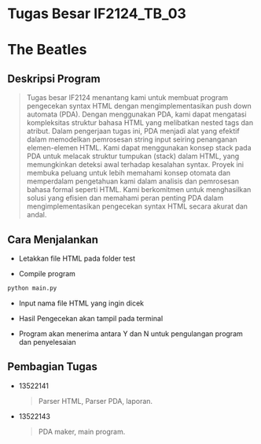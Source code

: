 # Tugas Besar IF2124_TB_03

# The Beatles

## Deskripsi Program

> Tugas besar IF2124 menantang kami untuk membuat program pengecekan syntax HTML dengan mengimplementasikan push down automata (PDA). Dengan menggunakan PDA, kami dapat mengatasi kompleksitas struktur bahasa HTML yang melibatkan nested tags dan atribut. Dalam pengerjaan tugas ini, PDA menjadi alat yang efektif dalam memodelkan pemrosesan string input seiring penanganan elemen-elemen HTML. Kami dapat menggunakan konsep stack pada PDA untuk melacak struktur tumpukan (stack) dalam HTML, yang memungkinkan deteksi awal terhadap kesalahan syntax. Proyek ini membuka peluang untuk lebih memahami konsep otomata dan memperdalam pengetahuan kami dalam analisis dan pemrosesan bahasa formal seperti HTML. Kami berkomitmen untuk menghasilkan solusi yang efisien dan memahami peran penting PDA dalam mengimplementasikan pengecekan syntax HTML secara akurat dan andal.

## Cara Menjalankan


- Letakkan file HTML pada folder test

- Compile program

```bash
python main.py
```
- Input nama file HTML yang ingin dicek
  
- Hasil Pengecekan akan tampil pada terminal

- Program akan menerima antara Y dan N untuk pengulangan program dan penyelesaian


## Pembagian Tugas

- 13522141

  > Parser HTML, Parser PDA, laporan.

- 13522143

  > PDA maker, main program.
